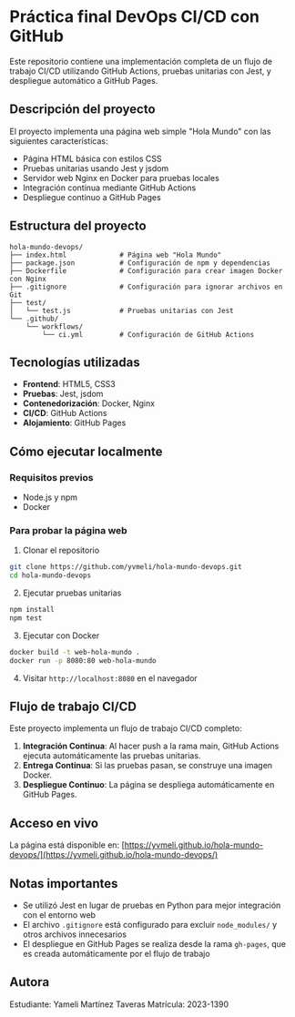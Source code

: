 # Práctica final DevOps CI/CD con GitHub

Este repositorio contiene una implementación completa de un flujo de trabajo CI/CD utilizando GitHub Actions, pruebas unitarias con Jest, y despliegue automático a GitHub Pages.

## Descripción del proyecto

El proyecto implementa una página web simple "Hola Mundo" con las siguientes características:

- Página HTML básica con estilos CSS
- Pruebas unitarias usando Jest y jsdom
- Servidor web Nginx en Docker para pruebas locales
- Integración continua mediante GitHub Actions
- Despliegue continuo a GitHub Pages

## Estructura del proyecto

```
hola-mundo-devops/
├── index.html             # Página web "Hola Mundo"
├── package.json           # Configuración de npm y dependencias
├── Dockerfile             # Configuración para crear imagen Docker con Nginx
├── .gitignore             # Configuración para ignorar archivos en Git
├── test/
│   └── test.js            # Pruebas unitarias con Jest
└── .github/
    └── workflows/
        └── ci.yml         # Configuración de GitHub Actions
```

## Tecnologías utilizadas

- **Frontend**: HTML5, CSS3
- **Pruebas**: Jest, jsdom
- **Contenedorización**: Docker, Nginx
- **CI/CD**: GitHub Actions
- **Alojamiento**: GitHub Pages

## Cómo ejecutar localmente

### Requisitos previos
- Node.js y npm
- Docker

### Para probar la página web
1. Clonar el repositorio
```bash
git clone https://github.com/yvmeli/hola-mundo-devops.git
cd hola-mundo-devops
```

2. Ejecutar pruebas unitarias
```bash
npm install
npm test
```

3. Ejecutar con Docker
```bash
docker build -t web-hola-mundo .
docker run -p 8080:80 web-hola-mundo
```

4. Visitar `http://localhost:8080` en el navegador

## Flujo de trabajo CI/CD

Este proyecto implementa un flujo de trabajo CI/CD completo:

1. **Integración Continua**: Al hacer push a la rama main, GitHub Actions ejecuta automáticamente las pruebas unitarias.
2. **Entrega Continua**: Si las pruebas pasan, se construye una imagen Docker.
3. **Despliegue Continuo**: La página se despliega automáticamente en GitHub Pages.

## Acceso en vivo

La página está disponible en: [https://yvmeli.github.io/hola-mundo-devops/](https://yvmeli.github.io/hola-mundo-devops/)

## Notas importantes

- Se utilizó Jest en lugar de pruebas en Python para mejor integración con el entorno web
- El archivo `.gitignore` está configurado para excluir `node_modules/` y otros archivos innecesarios
- El despliegue en GitHub Pages se realiza desde la rama `gh-pages`, que es creada automáticamente por el flujo de trabajo

## Autora
Estudiante: Yameli Martínez Taveras
Matrícula: 2023-1390